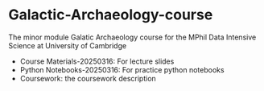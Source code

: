# Galactic-Archaeology-course
The minor module Galatic Archaeology course for the MPhil Data Intensive Science at University of Cambridge

- Course Materials-20250316: For lecture slides
- Python Notebooks-20250316: For practice python notebooks
- Coursework: the coursework description
